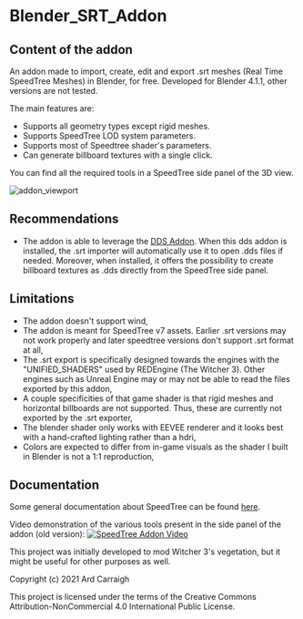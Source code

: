 # Blender_SRT_Addon

## Content of the addon

An addon made to import, create, edit and export .srt meshes (Real Time SpeedTree Meshes) in Blender, for free. Developed for Blender 4.1.1, other versions are not tested.

The main features are:
- Supports all geometry types except rigid meshes.
- Supports SpeedTree LOD system parameters.
- Supports most of Speedtree shader's parameters.
- Can generate billboard textures with a single click.

You can find all the required tools in a SpeedTree side panel of the 3D view.

![addon_viewport](https://imgur.com/h8APXiI.png)

## Recommendations

- The addon is able to leverage the [DDS Addon](https://github.com/matyalatte/Blender-DDS-Addon/releases). When this dds addon is installed, the .srt importer will automatically use it to open .dds files if needed. Moreover, when installed, it offers the possibility to create billboard textures as .dds directly from the SpeedTree side panel.

## Limitations

- The addon doesn't support wind,
- The addon is meant for SpeedTree v7 assets. Earlier .srt versions may not work properly and later speedtree versions don't support .srt format at all,
- The .srt export is specifically designed towards the engines with the "UNIFIED_SHADERS" used by REDEngine (The Witcher 3). Other engines such as Unreal Engine may or may not be able to read the files exported by this addon,
- A couple specificities of that game shader is that rigid meshes and horizontal billboards are not supported. Thus, these are currently not exported by the .srt exporter,
- The blender shader only works with EEVEE renderer and it looks best with a hand-crafted lighting rather than a hdri,
- Colors are expected to differ from in-game visuals as the shader I built in Blender is not a 1:1 reproduction,

## Documentation

Some general documentation about SpeedTree can be found [here](https://docs.speedtree.com/doku.php?id=start).

Video demonstration of the various tools present in the side panel of the addon (old version):
[![SpeedTree Addon Video](https://i.ytimg.com/vi/9nWWpDncmZg/maxresdefault.jpg)](https://www.youtube.com/watch?v=9nWWpDncmZg)

This project was initially developed to mod Witcher 3's vegetation, but it might be useful for other purposes as well.

Copyright (c) 2021 Ard Carraigh

This project is licensed under the terms of the Creative Commons Attribution-NonCommercial 4.0 International Public License.
